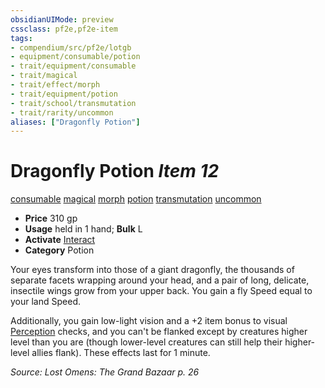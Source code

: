 ```yaml
---
obsidianUIMode: preview
cssclass: pf2e,pf2e-item
tags:
- compendium/src/pf2e/lotgb
- equipment/consumable/potion
- trait/equipment/consumable
- trait/magical
- trait/effect/morph
- trait/equipment/potion
- trait/school/transmutation
- trait/rarity/uncommon
aliases: ["Dragonfly Potion"]
---
```

# Dragonfly Potion *Item 12*  
[consumable](consumable.md)  [magical](magical.md)  [morph](morph.md)  [potion](potion.md)  [transmutation](transmutation.md)  [uncommon](uncommon.md)  

- **Price** 310 gp
- **Usage** held in 1 hand; **Bulk** L
- **Activate** [Interact](interact.md)
- **Category** Potion

Your eyes transform into those of a giant dragonfly, the thousands of separate facets wrapping around your head, and a pair of long, delicate, insectile wings grow from your upper back. You gain a fly Speed equal to your land Speed.

Additionally, you gain low-light vision and a +2 item bonus to visual [Perception](../../skills.md#Perception) checks, and you can't be flanked except by creatures higher level than you are (though lower-level creatures can still help their higher-level allies flank). These effects last for 1 minute.

*Source: Lost Omens: The Grand Bazaar p. 26*